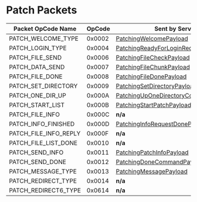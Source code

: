 # Patch Packets

| Packet OpCode Name | OpCode| Sent by Server | Sent by Client |
| ------------- | ------------- | ------------- | ------------- |
| PATCH_WELCOME_TYPE | 0x0002 | [PatchingWelcomePayload]("https://github.com/HelloKitty/Booma.Proxy/tree/master/src/Booma.Proxy.Packets.PatchServer/PayloadsServer/PatchingWelcomePayload.cs") | [PatchingWelcomePayload]("https://github.com/HelloKitty/Booma.Proxy/tree/master/src/Booma.Proxy.Packets.PatchServer/PayloadsClient/PatchingWelcomePayload.cs") |
| PATCH_LOGIN_TYPE | 0x0004 | [PatchingReadyForLoginRequestPayload]("https://github.com/HelloKitty/Booma.Proxy/tree/master/src/Booma.Proxy.Packets.PatchServer/PayloadsServer/PatchingReadyForLoginRequestPayload.cs") | [PatchingReadyForLoginRequestPayload]("https://github.com/HelloKitty/Booma.Proxy/tree/master/src/Booma.Proxy.Packets.PatchServer/PayloadsClient/PatchingReadyForLoginRequestPayload.cs") |
| PATCH_FILE_SEND | 0x0006 | [PatchingFileCheckPayload]("https://github.com/HelloKitty/Booma.Proxy/tree/master/src/Booma.Proxy.Packets.PatchServer/PayloadsServer/PatchingFileCheckPayload.cs") | [PatchingFileCheckPayload]("https://github.com/HelloKitty/Booma.Proxy/tree/master/src/Booma.Proxy.Packets.PatchServer/PayloadsClient/PatchingFileCheckPayload.cs") |
| PATCH_DATA_SEND | 0x0007 | [PatchingFileChunkPayload]("https://github.com/HelloKitty/Booma.Proxy/tree/master/src/Booma.Proxy.Packets.PatchServer/PayloadsServer/PatchingFileChunkPayload.cs") | [PatchingFileChunkPayload]("https://github.com/HelloKitty/Booma.Proxy/tree/master/src/Booma.Proxy.Packets.PatchServer/PayloadsClient/PatchingFileChunkPayload.cs") |
| PATCH_FILE_DONE | 0x0008 | [PatchingFileDonePayload]("https://github.com/HelloKitty/Booma.Proxy/tree/master/src/Booma.Proxy.Packets.PatchServer/PayloadsServer/PatchingFileDonePayload.cs") | [PatchingFileDonePayload]("https://github.com/HelloKitty/Booma.Proxy/tree/master/src/Booma.Proxy.Packets.PatchServer/PayloadsClient/PatchingFileDonePayload.cs") |
| PATCH_SET_DIRECTORY | 0x0009 | [PatchingSetDirectoryPayload]("https://github.com/HelloKitty/Booma.Proxy/tree/master/src/Booma.Proxy.Packets.PatchServer/PayloadsServer/PatchingSetDirectoryPayload.cs") | [PatchingSetDirectoryPayload]("https://github.com/HelloKitty/Booma.Proxy/tree/master/src/Booma.Proxy.Packets.PatchServer/PayloadsClient/PatchingSetDirectoryPayload.cs") |
| PATCH_ONE_DIR_UP | 0x000A | [PatchingUpOneDirectoryCommandPayload]("https://github.com/HelloKitty/Booma.Proxy/tree/master/src/Booma.Proxy.Packets.PatchServer/PayloadsServer/PatchingUpOneDirectoryCommandPayload.cs") | [PatchingUpOneDirectoryCommandPayload]("https://github.com/HelloKitty/Booma.Proxy/tree/master/src/Booma.Proxy.Packets.PatchServer/PayloadsClient/PatchingUpOneDirectoryCommandPayload.cs") |
| PATCH_START_LIST | 0x000B | [PatchingStartPatchPayload]("https://github.com/HelloKitty/Booma.Proxy/tree/master/src/Booma.Proxy.Packets.PatchServer/PayloadsServer/PatchingStartPatchPayload.cs") | [PatchingStartPatchPayload]("https://github.com/HelloKitty/Booma.Proxy/tree/master/src/Booma.Proxy.Packets.PatchServer/PayloadsClient/PatchingStartPatchPayload.cs") |
| PATCH_FILE_INFO | 0x000C | **n/a** | **n/a** |
| PATCH_INFO_FINISHED | 0x000D | [PatchingInfoRequestDonePayload]("https://github.com/HelloKitty/Booma.Proxy/tree/master/src/Booma.Proxy.Packets.PatchServer/PayloadsServer/PatchingInfoRequestDonePayload.cs") | [PatchingInfoRequestDonePayload]("https://github.com/HelloKitty/Booma.Proxy/tree/master/src/Booma.Proxy.Packets.PatchServer/PayloadsClient/PatchingInfoRequestDonePayload.cs") |
| PATCH_FILE_INFO_REPLY | 0x000F | **n/a** | **n/a** |
| PATCH_FILE_LIST_DONE | 0x0010 | **n/a** | **n/a** |
| PATCH_SEND_INFO | 0x0011 | [PatchingPatchInfoPayload]("https://github.com/HelloKitty/Booma.Proxy/tree/master/src/Booma.Proxy.Packets.PatchServer/PayloadsServer/PatchingPatchInfoPayload.cs") | [PatchingPatchInfoPayload]("https://github.com/HelloKitty/Booma.Proxy/tree/master/src/Booma.Proxy.Packets.PatchServer/PayloadsClient/PatchingPatchInfoPayload.cs") |
| PATCH_SEND_DONE | 0x0012 | [PatchingDoneCommandPayload]("https://github.com/HelloKitty/Booma.Proxy/tree/master/src/Booma.Proxy.Packets.PatchServer/PayloadsServer/PatchingDoneCommandPayload.cs") | [PatchingDoneCommandPayload]("https://github.com/HelloKitty/Booma.Proxy/tree/master/src/Booma.Proxy.Packets.PatchServer/PayloadsClient/PatchingDoneCommandPayload.cs") |
| PATCH_MESSAGE_TYPE | 0x0013 | [PatchingMessagePayload]("https://github.com/HelloKitty/Booma.Proxy/tree/master/src/Booma.Proxy.Packets.PatchServer/PayloadsServer/PatchingMessagePayload.cs") | [PatchingMessagePayload]("https://github.com/HelloKitty/Booma.Proxy/tree/master/src/Booma.Proxy.Packets.PatchServer/PayloadsClient/PatchingMessagePayload.cs") |
| PATCH_REDIRECT_TYPE | 0x0014 | **n/a** | **n/a** |
| PATCH_REDIRECT6_TYPE | 0x0614 | **n/a** | **n/a** |
